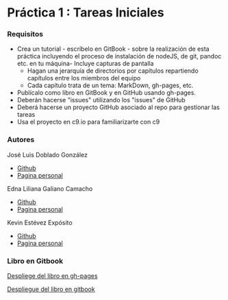 

# Práctica 1 : Tareas Iniciales



### Requisitos

* Crea un tutorial - escríbelo en GitBook - sobre la realización de esta práctica incluyendo el proceso de instalación de nodeJS, de git, pandoc etc. en tu máquina- Incluye capturas de pantalla
    * Hagan una jerarquía de directorios por capítulos repartiendo capítulos entre los miembros del equipo
    * Cada capítulo trata de un tema: MarkDown, gh-pages, etc.
* Publícalo como libro en GitBook y en GitHub usando gh-pages.
* Deberán hacerse "issues" utilizando los "issues" de GitHub
* Deberá hacerse un proyecto GitHub asociado al repo para gestionar las tareas
* Usa el proyecto en c9.io para familiarizarte con c9


### Autores

José Luis Doblado González  
* [Github](https://github.com/alu0100767001)
* [Pagina personal]()


Edna Liliana Galiano Camacho  
* [Github](https://github.com/ednagc)
* [Pagina personal](https://ednagc.github.io/edna-galiano/)

Kevin Estévez Expósito  
* [Github](https://github.com/alu0100821390)
* [Pagina personal]()


### Libro en Gitbook

[Despliege del libro en gh-pages](https://ull-esit-dsi-1617.github.io/tareas-iniciales-kevin-edna-joseluis/)

[Despliegue del libro en gitbook](Falta)

